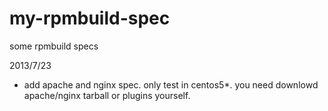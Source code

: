 my-rpmbuild-spec
================

some rpmbuild specs

2013/7/23
* add apache and nginx spec. only test in centos5*. you need downlowd apache/nginx tarball or plugins yourself.
